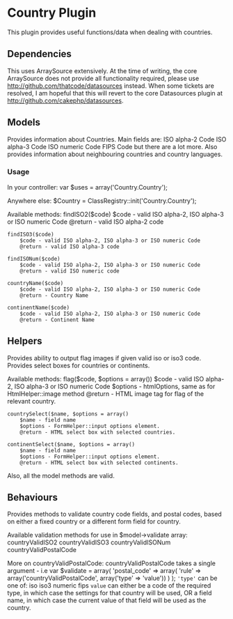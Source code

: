 # Country Plugin

This plugin provides useful functions/data when dealing with countries.

## Dependencies

This uses ArraySource extensively. At the time of writing, the core ArraySource does not provide all functionality required, please use <http://github.com/thatcode/datasources> instead. When some tickets are resolved, I am hopeful that this will revert to the core Datasources plugin at <http://github.com/cakephp/datasources>.

## Models

Provides information about Countries. Main fields are:
    ISO alpha-2 Code
    ISO alpha-3 Code
    ISO numeric Code
    FIPS Code
but there are a lot more. Also provides information about neighbouring countries and country languages.

### Usage

In your controller:
    var $uses = array('Country.Country');

Anywhere else:
    $Country = ClassRegistry::init('Country.Country');

Available methods:
    findISO2($code)
        $code - valid ISO alpha-2, ISO alpha-3 or ISO numeric Code
        @return - valid ISO alpha-2 code

    findISO3($code)
        $code - valid ISO alpha-2, ISO alpha-3 or ISO numeric Code
        @return - valid ISO alpha-3 code

    findISONum($code)
        $code - valid ISO alpha-2, ISO alpha-3 or ISO numeric Code
        @return - valid ISO numeric code

    countryName($code)
        $code - valid ISO alpha-2, ISO alpha-3 or ISO numeric Code
        @return - Country Name

    continentName($code)
        $code - valid ISO alpha-2, ISO alpha-3 or ISO numeric Code
        @return - Continent Name

## Helpers

Provides ability to output flag images if given valid iso or iso3 code.
Provides select boxes for countries or continents.

Available methods:
    flag($code, $options = array())
        $code - valid ISO alpha-2, ISO alpha-3 or ISO numeric Code
        $options - htmlOptions, same as for HtmlHelper::image method
        @return - HTML image tag for flag of the relevant country.

    countrySelect($name, $options = array()
        $name - field name
        $options - FormHelper::input options element.
        @return - HTML select box with selected countries.

    continentSelect($name, $options = array()
        $name - field name
        $options - FormHelper::input options element.
        @return - HTML select box with selected continents.

Also, all the model methods are valid.

## Behaviours

Provides methods to validate country code fields, and postal codes, based on either a fixed country or a different form field for country.

Available validation methods for use in $model->validate array:
    countryValidISO2
    countryValidISO3
    countryValidISONum
    countryValidPostalCode

More on countryValidPostalCode:
countryValidPostalCode takes a single argument - i.e
    var $validate = array(
        'postal_code' => array(
            'rule' => array('countryValidPostalCode', array('type' => 'value'))
        )
    );
`'type'` can be one of:
    iso
    iso3
    numeric
    fips
`value` can either be a code of the required type, in which case the settings for that country will be used, OR a field name, in which case the current value of that field will be used as the country.
